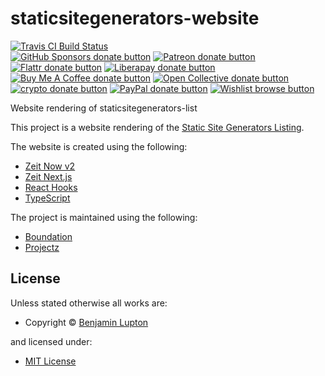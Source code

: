 <!-- TITLE/ -->

<h1>staticsitegenerators-website</h1>

<!-- /TITLE -->

<!-- BADGES/ -->

<span class="badge-travisci"><a href="http://travis-ci.org/bevry/staticsitegenerators-website" title="Check this project's build status on TravisCI"><img src="https://img.shields.io/travis/bevry/staticsitegenerators-website/master.svg" alt="Travis CI Build Status" /></a></span>
<br class="badge-separator" />
<span class="badge-githubsponsors"><a href="https://github.com/sponsors/balupton" title="Donate to this project using GitHub Sponsors"><img src="https://img.shields.io/badge/github-donate-yellow.svg" alt="GitHub Sponsors donate button" /></a></span>
<span class="badge-patreon"><a href="https://patreon.com/bevry" title="Donate to this project using Patreon"><img src="https://img.shields.io/badge/patreon-donate-yellow.svg" alt="Patreon donate button" /></a></span>
<span class="badge-flattr"><a href="https://flattr.com/profile/balupton" title="Donate to this project using Flattr"><img src="https://img.shields.io/badge/flattr-donate-yellow.svg" alt="Flattr donate button" /></a></span>
<span class="badge-liberapay"><a href="https://liberapay.com/bevry" title="Donate to this project using Liberapay"><img src="https://img.shields.io/badge/liberapay-donate-yellow.svg" alt="Liberapay donate button" /></a></span>
<span class="badge-buymeacoffee"><a href="https://buymeacoffee.com/balupton" title="Donate to this project using Buy Me A Coffee"><img src="https://img.shields.io/badge/buy%20me%20a%20coffee-donate-yellow.svg" alt="Buy Me A Coffee donate button" /></a></span>
<span class="badge-opencollective"><a href="https://opencollective.com/bevry" title="Donate to this project using Open Collective"><img src="https://img.shields.io/badge/open%20collective-donate-yellow.svg" alt="Open Collective donate button" /></a></span>
<span class="badge-crypto"><a href="https://bevry.me/crypto" title="Donate to this project using Cryptocurrency"><img src="https://img.shields.io/badge/crypto-donate-yellow.svg" alt="crypto donate button" /></a></span>
<span class="badge-paypal"><a href="https://bevry.me/paypal" title="Donate to this project using Paypal"><img src="https://img.shields.io/badge/paypal-donate-yellow.svg" alt="PayPal donate button" /></a></span>
<span class="badge-wishlist"><a href="https://bevry.me/wishlist" title="Buy an item on our wishlist for us"><img src="https://img.shields.io/badge/wishlist-donate-yellow.svg" alt="Wishlist browse button" /></a></span>

<!-- /BADGES -->

<!-- DESCRIPTION/ -->

Website rendering of staticsitegenerators-list

<!-- /DESCRIPTION -->

This project is a website rendering of the [Static Site Generators Listing](http://github.com/bevry/staticsitegenerators-list/issues).

The website is created using the following:

-   [Zeit Now v2](https://zeit.co/docs/v2/)
-   [Zeit Next.js](https://nextjs.org/docs/)
-   [React Hooks](https://reactjs.org/docs/hooks-intro.html)
-   [TypeScript](http://npmjs.com/package/@zeit/next-typescript)

The project is maintained using the following:

-   [Boundation](https://github.com/bevry/boundation)
-   [Projectz](https://github.com/bevry/projectz)

<!-- LICENSE/ -->

<h2>License</h2>

Unless stated otherwise all works are:

<ul><li>Copyright &copy; <a href="http://balupton.com">Benjamin Lupton</a></li></ul>

and licensed under:

<ul><li><a href="http://spdx.org/licenses/MIT.html">MIT License</a></li></ul>

<!-- /LICENSE -->
